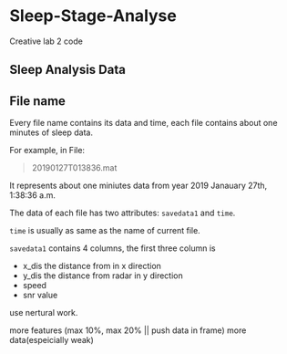 # Sleep-Stage-Analyse

Creative lab 2 code

## Sleep Analysis Data
 
 ## File name

Every file name contains its data and time, each file contains about one minutes of sleep data.

For example, in File:
> 20190127T013836.mat

It represents about one miniutes data from year 2019 Janauary 27th, 1:38:36 a.m.

The data of each file has two attributes: `savedata1` and `time`.

`time` is usually as same as the name of current file.

`savedata1` contains 4 columns, the first three column is
- x_dis the distance from in x direction
- y_dis the distance from radar in y direction
- speed
- snr value


use nertural work.

more features (max 10%, max 20% || push data in frame)
more data(espeicially weak)
